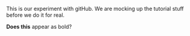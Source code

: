 This is our experiment with gitHub. We are mocking up the tutorial stuff before we do it for real.

**Does this** appear as bold?

